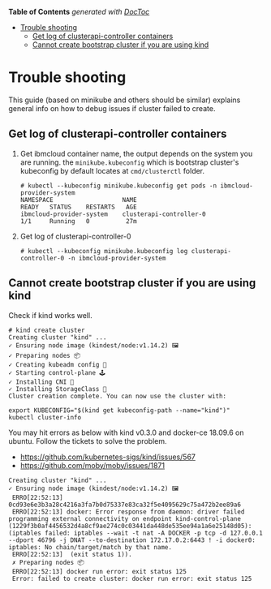 <!-- START doctoc generated TOC please keep comment here to allow auto update -->
<!-- DON'T EDIT THIS SECTION, INSTEAD RE-RUN doctoc TO UPDATE -->
**Table of Contents**  *generated with [DocToc](https://github.com/thlorenz/doctoc)*

- [Trouble shooting](#trouble-shooting)
  - [Get log of clusterapi-controller containers](#get-log-of-clusterapi-controller-containers)
  - [Cannot create bootstrap cluster if you are using kind](#cannot-create-bootstrap-cluster-if-you-are-using-kind)

<!-- END doctoc generated TOC please keep comment here to allow auto update -->

# Trouble shooting

This guide (based on minikube and others should be similar) explains general info on how to debug issues if cluster failed to create.

## Get log of clusterapi-controller containers

1. Get ibmcloud container name, the output depends on the system you are running.
   the `minikube.kubeconfig` which is bootstrap cluster's kubeconfig by default locates at `cmd/clusterctl` folder.

   ```
   # kubectl --kubeconfig minikube.kubeconfig get pods -n ibmcloud-provider-system
   NAMESPACE                   NAME                                     READY   STATUS    RESTARTS   AGE
   ibmcloud-provider-system    clusterapi-controller-0                  1/1     Running   0          27m
   ```

2. Get log of clusterapi-controller-0

   ```
   # kubectl --kubeconfig minikube.kubeconfig log clusterapi-controller-0 -n ibmcloud-provider-system
   ```

## Cannot create bootstrap cluster if you are using kind
   
   Check if kind works well.

   ```
   # kind create cluster
   Creating cluster "kind" ...
   ✓ Ensuring node image (kindest/node:v1.14.2) 🖼
   ✓ Preparing nodes 📦
   ✓ Creating kubeadm config 📜
   ✓ Starting control-plane 🕹️
   ✓ Installing CNI 🔌
   ✓ Installing StorageClass 💾
   Cluster creation complete. You can now use the cluster with:

   export KUBECONFIG="$(kind get kubeconfig-path --name="kind")"
   kubectl cluster-info
   ```

   You may hit errors as below with kind v0.3.0 and docker-ce 18.09.6 on ubuntu.
   Follow the tickets to solve the problem.
   - https://github.com/kubernetes-sigs/kind/issues/567
   - https://github.com/moby/moby/issues/1871
   ```
   Creating cluster "kind" ...
   ✓ Ensuring node image (kindest/node:v1.14.2) 🖼
    ERRO[22:52:13] 0cd93e6e3b3a28c4216a3fa7b0d75337e83ca32f5e4095629c75a472b2ee89a6
    ERRO[22:52:13] docker: Error response from daemon: driver failed programming external connectivity on endpoint kind-control-plane (1229f3b0af4456532d4a8cf9ae274c0c03441da448de535ee94a1a6e25148d05):  (iptables failed: iptables --wait -t nat -A DOCKER -p tcp -d 127.0.0.1 --dport 46796 -j DNAT --to-destination 172.17.0.2:6443 ! -i docker0: iptables: No chain/target/match by that name.
    ERRO[22:52:13]  (exit status 1)).
    ✗ Preparing nodes 📦
    ERRO[22:52:13] docker run error: exit status 125
    Error: failed to create cluster: docker run error: exit status 125
   ```
